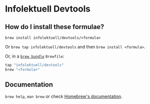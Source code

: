 # Infolektuell Devtools

## How do I install these formulae?

`brew install infolektuell/devtools/<formula>`

Or `brew tap infolektuell/devtools` and then `brew install <formula>`.

Or, in a [`brew bundle`](https://github.com/Homebrew/homebrew-bundle) `Brewfile`:

```ruby
tap "infolektuell/devtools"
brew "<formula>"
```

## Documentation

`brew help`, `man brew` or check [Homebrew's documentation](https://docs.brew.sh).
